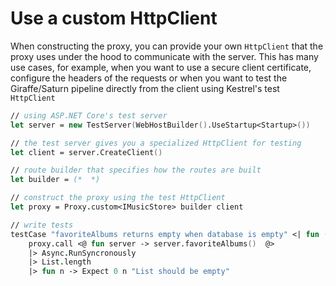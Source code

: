 # Use a custom HttpClient 

When constructing the proxy, you can provide your own `HttpClient` that the proxy uses under the hood to communicate with the server. This has many use cases, for example, when you want to use a secure client certificate, configure the headers of the requests or when you want to test the Giraffe/Saturn pipeline directly from the client using Kestrel's test `HttpClient`

```fs
// using ASP.NET Core's test server
let server = new TestServer(WebHostBuilder().UseStartup<Startup>())

// the test server gives you a specialized HttpClient for testing
let client = server.CreateClient()

// route builder that specifies how the routes are built
let builder = (*  *)

// construct the proxy using the test HttpClient
let proxy = Proxy.custom<IMusicStore> builder client

// write tests
testCase "favoriteAlbums returns empty when database is empty" <| fun () -> 
    proxy.call <@ fun server -> server.favoriteAlbums()  @>
    |> Async.RunSyncronously 
    |> List.length 
    |> fun n -> Expect 0 n "List should be empty" 
``` 